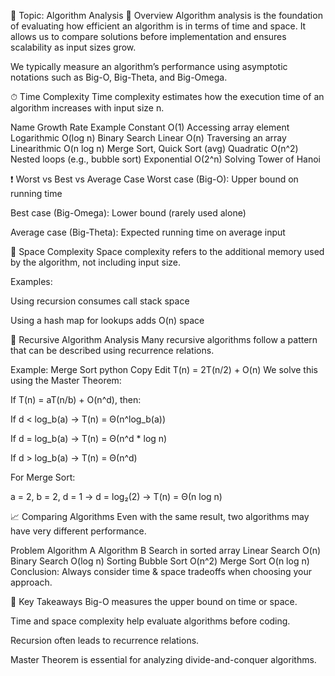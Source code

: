 
📘 Topic: Algorithm Analysis
🧠 Overview
Algorithm analysis is the foundation of evaluating how efficient an algorithm is in terms of time and space. It allows us to compare solutions before implementation and ensures scalability as input sizes grow.

We typically measure an algorithm’s performance using asymptotic notations such as Big-O, Big-Theta, and Big-Omega.

⏱ Time Complexity
Time complexity estimates how the execution time of an algorithm increases with input size n.

Name	Growth Rate	Example
Constant	O(1)	Accessing array element
Logarithmic	O(log n)	Binary Search
Linear	O(n)	Traversing an array
Linearithmic	O(n log n)	Merge Sort, Quick Sort (avg)
Quadratic	O(n^2)	Nested loops (e.g., bubble sort)
Exponential	O(2^n)	Solving Tower of Hanoi

❗ Worst vs Best vs Average Case
Worst case (Big-O): Upper bound on running time

Best case (Big-Omega): Lower bound (rarely used alone)

Average case (Big-Theta): Expected running time on average input

💾 Space Complexity
Space complexity refers to the additional memory used by the algorithm, not including input size.

Examples:

Using recursion consumes call stack space

Using a hash map for lookups adds O(n) space

🔄 Recursive Algorithm Analysis
Many recursive algorithms follow a pattern that can be described using recurrence relations.

Example: Merge Sort
python
Copy
Edit
T(n) = 2T(n/2) + O(n)
We solve this using the Master Theorem:

If T(n) = aT(n/b) + O(n^d), then:

If d < log_b(a) → T(n) = Θ(n^log_b(a))

If d = log_b(a) → T(n) = Θ(n^d * log n)

If d > log_b(a) → T(n) = Θ(n^d)

For Merge Sort:

a = 2, b = 2, d = 1 → d = log₂(2) → T(n) = Θ(n log n)

📈 Comparing Algorithms
Even with the same result, two algorithms may have very different performance.

Problem	Algorithm A	Algorithm B
Search in sorted array	Linear Search O(n)	Binary Search O(log n)
Sorting	Bubble Sort O(n^2)	Merge Sort O(n log n)
Conclusion: Always consider time & space tradeoffs when choosing your approach.

🧩 Key Takeaways
Big-O measures the upper bound on time or space.

Time and space complexity help evaluate algorithms before coding.

Recursion often leads to recurrence relations.

Master Theorem is essential for analyzing divide-and-conquer algorithms.

